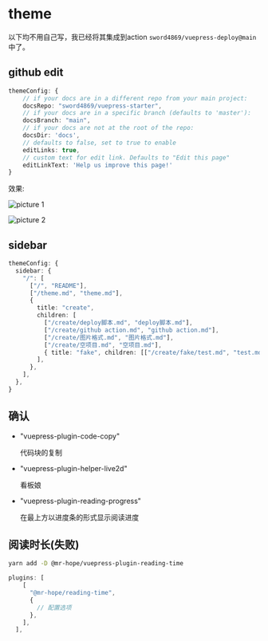 
# theme


以下均不用自己写，我已经将其集成到action `sword4869/vuepress-deploy@main`中了。

## github edit
```ts
themeConfig: {
    // if your docs are in a different repo from your main project:
    docsRepo: "sword4869/vuepress-starter",
    // if your docs are in a specific branch (defaults to 'master'):
    docsBranch: "main",
    // if your docs are not at the root of the repo:
    docsDir: 'docs',
    // defaults to false, set to true to enable
    editLinks: true,
    // custom text for edit link. Defaults to "Edit this page"
    editLinkText: 'Help us improve this page!'
}
```
效果:

![picture 1](../images/adae92a53549c0e6f4a9b5094e78c466f87c99bd57641f07e93317ab82274b9d.png)
 
![picture 2](../images/321b27a8bc06a3bfa3cff2c58e8c45e7ffc59c4881d5244fb13cf3d6382c161c.png)  

## sidebar
```ts
themeConfig: {
  sidebar: {
    "/": [
      ["/", "README"],
      ["/theme.md", "theme.md"],
      {
        title: "create",
        children: [
          ["/create/deploy脚本.md", "deploy脚本.md"],
          ["/create/github action.md", "github action.md"],
          ["/create/图片格式.md", "图片格式.md"],
          ["/create/空项目.md", "空项目.md"],
          { title: "fake", children: [["/create/fake/test.md", "test.md"]] },
        ],
      },
    ],
  },
}
```
## 确认  
- "vuepress-plugin-code-copy"
  
  代码块的复制

- "vuepress-plugin-helper-live2d"

  看板娘

- "vuepress-plugin-reading-progress"

  在最上方以进度条的形式显示阅读进度

## 阅读时长(失败)
```bash
yarn add -D @mr-hope/vuepress-plugin-reading-time
```
```ts
plugins: [
    [
      "@mr-hope/reading-time",
      {
        // 配置选项
      },
    ],
  ],
```